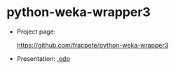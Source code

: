 # python-weka-wrapper3

* Project page:

  https://github.com/fracpete/python-weka-wrapper3

* Presentation: [.odp](pww3.odp)

